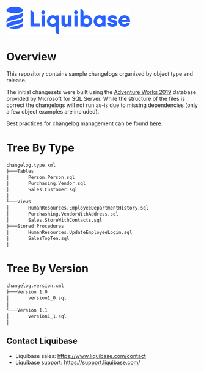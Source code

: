 <p align="left">
  <img src="img/liquibase.png" alt="Liquibase Logo" title="Liquibase Logo" width="324" height="72">
</p>

# Overview
This repository contains sample changelogs organized by object type and release.

The initial changesets were built using the [Adventure Works 2019](https://learn.microsoft.com/en-us/sql/samples/adventureworks-install-configure?view=sql-server-ver16&tabs=ssms) database provided by Microsoft for SQL Server. While the structure of the files is correct the changelogs will not run as-is due to missing dependencies (only a few object examples are included).

Best practices for changelog management can be found [here](https://docs.liquibase.com/concepts/bestpractices.html).

# Tree By Type
```
changelog.type.xml
├───Tables
│       Person.Person.sql
│       Purchasing.Vendor.sql
│       Sales.Customer.sql
│
└───Views
│       HumanResources.EmployeeDepartmentHistory.sql
│       Purchashing.VendorWithAddress.sql
│       Sales.StoreWithContacts.sql
├───Stored Procedures
│       HumanResources.UpdateEmployeeLogin.sql
│       SalesTopTen.sql
│
```

# Tree By Version
```
changelog.version.xml
├───Version 1.0
│       version1_0.sql
│
└───Version 1.1
│       version1_1.sql
│
```

## Contact Liquibase
* Liquibase sales: https://www.liquibase.com/contact
* Liquibase support: https://support.liquibase.com/